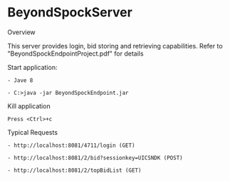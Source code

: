 # BeyondSpockServer

Overview

  This server provides login, bid storing and retrieving capabilities.
	Refer to "BeyondSpockEndpointProject.pdf" for details

Start application:
	
	- Jave 8

	- C:>java -jar BeyondSpockEndpoint.jar

Kill application

	Press <Ctrl>+c
	
Typical Requests

	- http://localhost:8081/4711/login (GET)

	- http://localhost:8081/2/bid?sessionkey=UICSNDK (POST)

	- http://localhost:8081/2/topBidList (GET)
